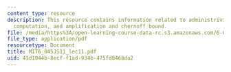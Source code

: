 ```yaml
---
content_type: resource
description: This resource contains information related to administrivia, probabilistic
  computation, and amplification and chernoff bound.
file: /media/https%3A/open-learning-course-data-rc.s3.amazonaws.com/6-045j-automata-computability-and-complexity-spring-2011/41d1044b8ecff1ad934b475fd8468da2_MIT6_045JS11_lec11.pdf
file_type: application/pdf
resourcetype: Document
title: MIT6_045JS11_lec11.pdf
uid: 41d1044b-8ecf-f1ad-934b-475fd8468da2
---
```

